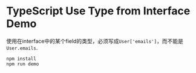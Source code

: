 TypeScript Use Type from Interface Demo
=======================================

使用在interface中的某个field的类型，必须写成`User['emails']`，而不能是`User.emails`.

```
npm install
npm run demo
```
